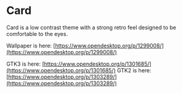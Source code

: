 # Card
Card is a low contrast theme with a strong retro feel designed to be comfortable to the eyes.

Wallpaper is here: [https://www.opendesktop.org/p/1299008/](https://www.opendesktop.org/p/1299008/)


GTK3 is here: [https://www.opendesktop.org/p/1301685/](https://www.opendesktop.org/p/1301685/)
GTK2 is here: [https://www.opendesktop.org/p/1303289/](https://www.opendesktop.org/p/1303289/)